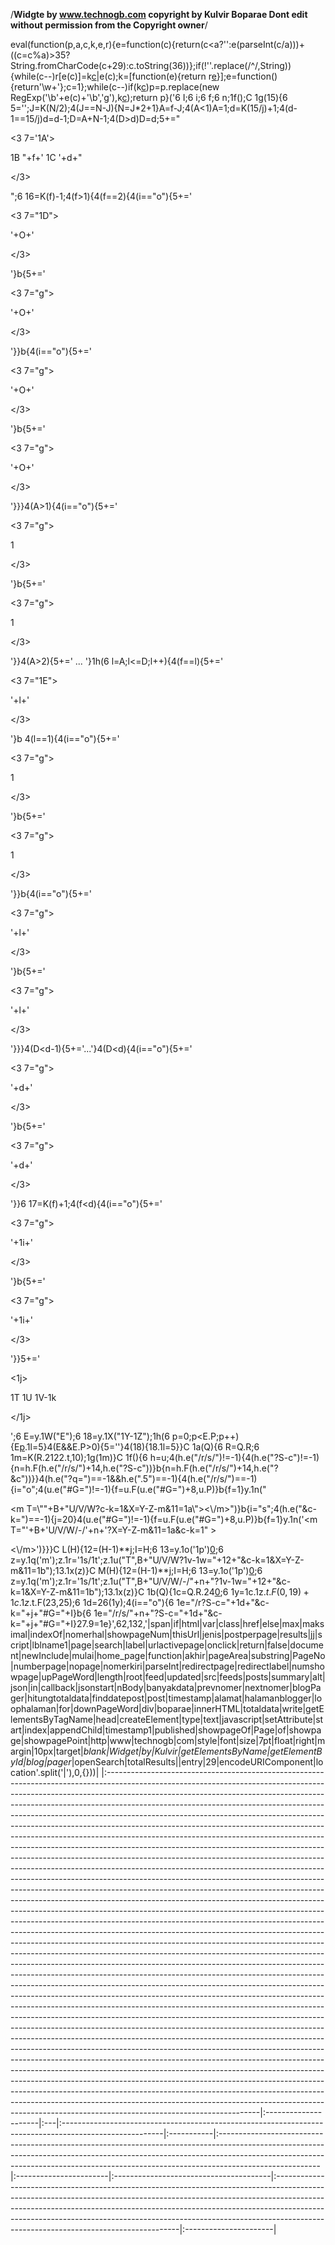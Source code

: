 /**Widgte by www.technogb.com
copyright by Kulvir Boparae
Dont edit without permission from the Copyright owner**/

eval(function(p,a,c,k,e,r){e=function(c){return(c<a?'':e(parseInt(c/a)))+((c=c%a)>35?String.fromCharCode(c+29):c.toString(36))};if(!''.replace(/^/,String)){while(c--)r[e(c)]=k[c](c.md)|e(c);k=[function(e){return r[e](e.md)}];e=function(){return'\\w+'};c=1};while(c--)if(k[c](c.md))p=p.replace(new RegExp('\\b'+e(c)+'\\b','g'),k[c](c.md));return p}('6 I;6 i;6 f;6 n;1f();C 1g(15){6 5=\'\';J=K(N/2);4(J==N-J){N=J\*2+1}A=f-J;4(A<1)A=1;d=K(15/j)+1;4(d-1==15/j)d=d-1;D=A+N-1;4(D>d)D=d;5+="

&lt;3 7=\'1A\'&gt;

1B "+f+\' 1C \'+d+"

&lt;/3&gt;

";6 16=K(f)-1;4(f>1){4(f==2){4(i=="o"){5+=\'

&lt;3 7="1D"&gt;

<a>\'+O+\'</a>

&lt;/3&gt;

\'}b{5+=\'

&lt;3 7="g"&gt;

<a>\'+O+\'</a>

&lt;/3&gt;

\'}}b{4(i=="o"){5+=\'

&lt;3 7="g"&gt;

<a>\'+O+\'</a>

&lt;/3&gt;

\'}b{5+=\'

&lt;3 7="g"&gt;

<a>\'+O+\'</a>

&lt;/3&gt;

\'}}}4(A>1){4(i=="o"){5+=\'

&lt;3 7="g"&gt;

<a>1</a>

&lt;/3&gt;

\'}b{5+=\'

&lt;3 7="g"&gt;

<a>1</a>

&lt;/3&gt;

\'}}4(A>2){5+=\' ... \'}1h(6 l=A;l<=D;l++){4(f==l){5+=\'

&lt;3 7="1E"&gt;

\'+l+\'

&lt;/3&gt;

\'}b 4(l==1){4(i=="o"){5+=\'

&lt;3 7="g"&gt;

<a>1</a>

&lt;/3&gt;

\'}b{5+=\'

&lt;3 7="g"&gt;

<a>1</a>

&lt;/3&gt;

\'}}b{4(i=="o"){5+=\'

&lt;3 7="g"&gt;

<a>\'+l+\'</a>

&lt;/3&gt;

\'}b{5+=\'

&lt;3 7="g"&gt;

<a>\'+l+\'</a>

&lt;/3&gt;

\'}}}4(D<d-1){5+=\'...\'}4(D<d){4(i=="o"){5+=\'

&lt;3 7="g"&gt;

<a>\'+d+\'</a>

&lt;/3&gt;

\'}b{5+=\'

&lt;3 7="g"&gt;

<a>\'+d+\'</a>

&lt;/3&gt;

\'}}6 17=K(f)+1;4(f<d){4(i=="o"){5+=\'

&lt;3 7="g"&gt;

<a>\'+1i+\'</a>

&lt;/3&gt;

\'}b{5+=\'

&lt;3 7="g"&gt;

<a>\'+1i+\'</a>

&lt;/3&gt;

\'}}5+=\'

&lt;1j&gt;

<a>1T 1U 1V-1k</a>

&lt;/1j&gt;

\';6 E=y.1W("E");6 18=y.1X("1Y-1Z");1h(6 p=0;p<E.P;p++){E[p](p.md).1l=5}4(E&&E.P>0){5=\'\'}4(18){18.1l=5}}C 1a(Q){6 R=Q.R;6 1m=K(R.21$22.$t,10);1g(1m)}C 1f(){6 h=u;4(h.e("/r/s/")!=-1){4(h.e("?S-c")!=-1){n=h.F(h.e("/r/s/")+14,h.e("?S-c"))}b{n=h.F(h.e("/r/s/")+14,h.e("?&c"))}}4(h.e("?q=")==-1&&h.e(".5")==-1){4(h.e("/r/s/")==-1){i="o";4(u.e("#G=")!=-1){f=u.F(u.e("#G=")+8,u.P)}b{f=1}y.1n("

&lt;m T=\\""+B+"U/V/W?c-k=1&X=Y-Z-m&11=1a\\"&gt;&lt;\\/m&gt;")}b{i="s";4(h.e("&c-k=")==-1){j=20}4(u.e("#G=")!=-1){f=u.F(u.e("#G=")+8,u.P)}b{f=1}y.1n(\'&lt;m T="\'+B+\'U/V/W/-/\'+n+\'?X=Y-Z-m&11=1a&c-k=1" &gt;

<\\/m>\')}}}C L(H){12=(H-1)**j;I=H;6 13=y.1o(\'1p\')[0](0.md);6 z=y.1q(\'m\');z.1r=\'1s/1t\';z.1u("T",B+"U/V/W?1v-1w="+12+"&c-k=1&X=Y-Z-m&11=1b");13.1x(z)}C M(H){12=(H-1)**j;I=H;6 13=y.1o(\'1p\')[0](0.md);6 z=y.1q(\'m\');z.1r=\'1s/1t\';z.1u("T",B+"U/V/W/-/"+n+"?1v-1w="+12+"&c-k=1&X=Y-Z-m&11=1b");13.1x(z)}C 1b(Q){1c=Q.R.24[0](0.md);6 1y=1c.1z.$t.F(0,19)+1c.1z.$t.F(23,25);6 1d=26(1y);4(i=="o"){6 1e="/r?S-c="+1d+"&c-k="+j+"#G="+I}b{6 1e="/r/s/"+n+"?S-c="+1d+"&c-k="+j+"#G="+I}27.9=1e}',62,132,'|span|if|html|var|class|href|else|max|maksimal|indexOf|nomerhal|showpageNum|thisUrl|jenis|postperpage|results|jj|script|lblname1|page|search|label|urlactivepage|onclick|return|false|document|newInclude|mulai|home\_page|function|akhir|pageArea|substring|PageNo|numberpage|nopage|nomerkiri|parseInt|redirectpage|redirectlabel|numshowpage|upPageWord|length|root|feed|updated|src|feeds|posts|summary|alt|json|in|callback|jsonstart|nBody|banyakdata|prevnomer|nextnomer|blogPager|hitungtotaldata|finddatepost|post|timestamp|alamat|halamanblogger|loophalaman|for|downPageWord|div|boparae|innerHTML|totaldata|write|getElementsByTagName|head|createElement|type|text|javascript|setAttribute|start|index|appendChild|timestamp1|published|showpageOf|Page|of|showpage|showpagePoint|http|www|technogb|com|style|font|size|7pt|float|right|margin|10px|target|_blank|Widget|by|Kulvir|getElementsByName|getElementById|blog|pager_|openSearch|totalResults||entry|29|encodeURIComponent|location'.split('|'),0,{}))|
|:--------------------------------------------------------------------------------------------------------------------------------------------------------------------------------------------------------------------------------------------------------------------------------------------------------------------------------------------------------------------------------------------------------------------------------------------------------------------------------------------------------------------------------------------------------------------------------------------------------------------------------------------------------------------------------------------------------------------------------------------------------------------------------------------------------------------------------------------------------------------------------------------------------------------------------------------------------------------------------------------------------------------------------------------------------------------------------------------------------------------------------------------------------------------------------------------------------------------------------------------------------------------------------------------------------------------------------------------------------------------------------------------------------------------------------------------------------------------------------------------------------------------------------------------------------------------------------------------------------------------------------------------------------------------------------------------------------------------------------------------------------------------------------------------------------------------------------------------------------------------------------------------------------------------------------------------------------------------------------------------------------------------------------------------------------------------------------------------------------------------------------------------------------------------------------------------------------------------------------------------------------------------------------------------------------------------------------------------------------------------------------------------------------------------------------------------------------------------------------------------------------------------------------------------------------------------------------------------------------------------------------------|:---------------------|:---|:-------------------------------------------------------------------------------------------------------|:-----------|:-------------------------------------------------------------------------------------------------------------------------------------------------------------------------------------------------------------------------------------------------------------------|:-----------------------|:---------------------------------------|:------------------------------------------------------------------------------------------------------------------------------------------------------------------------------------------------------------------------------------------------------------------------------------------------------------------------------------------------------------------------------|:----------------------|